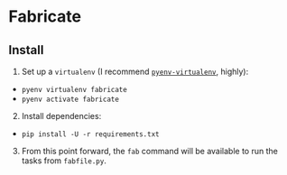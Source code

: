# Fabricate

## Install

1. Set up a `virtualenv` (I recommend [`pyenv-virtualenv`](https://github.com/yyuu/pyenv-virtualenv), highly):
  * `pyenv virtualenv fabricate`
  * `pyenv activate fabricate`
2. Install dependencies:
  * `pip install -U -r requirements.txt`
3. From this point forward, the `fab` command will be available to run the tasks from `fabfile.py`.


